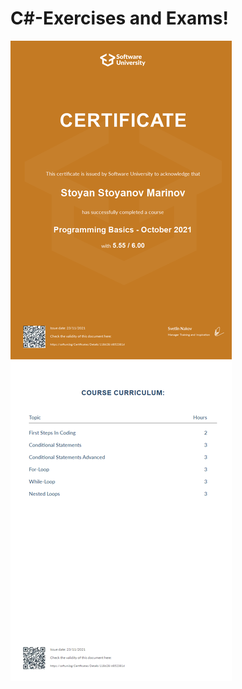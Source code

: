 # C#-Exercises and Exams!
![](https://github.com/Stoyan94/-Software-University-SoftUni/blob/main/Programming%20Basics%20-%20October%202021%20-%20Certificate.jpeg)

